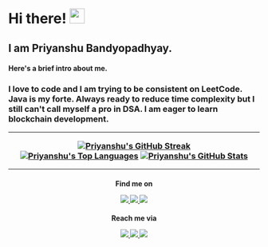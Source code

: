 <h1>Hi there! <img src="https://raw.githubusercontent.com/MartinHeinz/MartinHeinz/master/wave.gif" width="30px">

<h2>I am Priyanshu Bandyopadhyay.

<h4>Here's a brief intro about me.<br>
<h3>I love to code and  I am trying to be consistent on LeetCode. Java is my forte. Always ready to reduce time complexity but I still can't call myself a pro in DSA. I am eager to learn blockchain development.
<hr>

<p align="middle">
<a href="https://github.com/prnshubn/github-readme-streak-stats"><img alt="Priyanshu's GitHub Streak" src="https://github-readme-streak-stats.herokuapp.com/?user=prnshubn&theme=black-ice&hide_border=true&stroke=0000&background=060A0CD0"/></a>
<br>
<a href="https://github.com/prnshubn/github-readme-stats"><img alt="Priyanshu's Top Languages" src="https://github-readme-stats.vercel.app/api/top-langs/?username=prnshubn&langs_count=8&count_private=true&layout=compact&theme=react&hide_border=true&bg_color=0D1117" /></a>
<a href="https://github.com/prnshubn/github-readme-stats"><img alt="Priyanshu's GitHub Stats" src="https://github-readme-stats.vercel.app/api?username=prnshubn&show_icons=true&count_private=true&theme=react&hide_border=true&bg_color=0D1117" /></a>
</p>
<hr>

<h4 align="middle">Find me on
<p align="middle">
<a href="https://leetcode.com/prnshubn">
<img src="https://img.shields.io/badge/-LeetCode-black?style=flat&logo=LeetCode&labelColor=black&logoColor=yellow">
</a>
<a href="https://auth.geeksforgeeks.org/user/prnshubn/practice">
<img src="https://img.shields.io/badge/-GeeksforGeeks-deepgreen?style=flat&logo=GeeksForGeeks&labelColor=brightgreen&logoColor=white">
</a>
<a href="https://www.codingninjas.com/studio/profile/prnshubn">
<img src="https://img.shields.io/badge/-CodingNinjas-orange?style=flat&logo=CodingNinjas&labelColor=orange&logoColor=white">
</a>
</p>

<h4 align="middle">Reach me via
<p align="middle">
<a href="https://www.linkedin.com/in/prnshubn">
<img src="https://img.shields.io/badge/LinkedIn-blue?style=flat&logo=linkedin&labelColor=blue">
</a>
<a href="mailto:priyanshu.banerjee1311@gmail.com?subject=Hello%20Priyanshu,%20from%20your%20GitHub%20profile">
<img src="https://img.shields.io/badge/-Gmail-red?style=flat&logo=Gmail&labelColor=red&logoColor=white">
</a>
<a href="https://x.com/prnshubn">
<img src="https://img.shields.io/badge/-black?style=flat&logo=X&logoColor=white">
</a>
</p>
